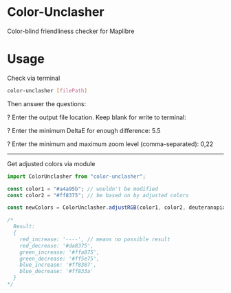 # Color-Unclasher

Color-blind friendliness checker for Maplibre

# Usage

Check via terminal

```sh
color-unclasher [filePath]
```
Then answer the questions:

? Enter the output file location. Keep blank for write to terminal:

? Enter the minimum DeltaE for enough difference: 5.5

? Enter the minimum and maximum zoom level (comma-separated): 0,22

--------

Get adjusted colors via module

```js
import ColorUnclasher from "color-unclasher";

const color1 = "#a4a95b"; // wouldn't be modified
const color2 = "#ff8375"; // be based on by adjusted colors 

const newColors = ColorUnclasher.adjustRGB(color1, color2, deuteranopia);

/*
  Result:
  {
    red_increase: '----', // means no possible result
    red_decrease: '#da8375',
    green_increase: '#ffa875',
    green_decrease: '#ff5e75',
    blue_increase: '#ff8387',
    blue_decrease: '#ff833a'
  }
*/
